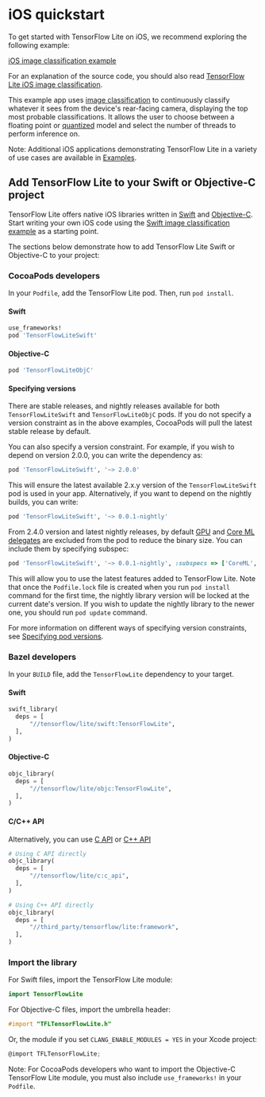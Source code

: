 # iOS quickstart

To get started with TensorFlow Lite on iOS, we recommend exploring the following
example:

<a class="button button-primary" href="https://github.com/tensorflow/examples/tree/master/lite/examples/image_classification/ios">iOS
image classification example</a>

For an explanation of the source code, you should also read
[TensorFlow Lite iOS image classification](https://github.com/tensorflow/examples/blob/master/lite/examples/image_classification/ios/EXPLORE_THE_CODE.md).

This example app uses
[image classification](https://www.tensorflow.org/lite/models/image_classification/overview)
to continuously classify whatever it sees from the device's rear-facing camera,
displaying the top most probable classifications. It allows the user to choose
between a floating point or
[quantized](https://www.tensorflow.org/lite/performance/post_training_quantization)
model and select the number of threads to perform inference on.

Note: Additional iOS applications demonstrating TensorFlow Lite in a variety of
use cases are available in [Examples](https://www.tensorflow.org/lite/examples).

## Add TensorFlow Lite to your Swift or Objective-C project

TensorFlow Lite offers native iOS libraries written in
[Swift](https://github.com/tensorflow/tensorflow/tree/master/tensorflow/lite/swift)
and
[Objective-C](https://github.com/tensorflow/tensorflow/tree/master/tensorflow/lite/objc).
Start writing your own iOS code using the
[Swift image classification example](https://github.com/tensorflow/examples/tree/master/lite/examples/image_classification/ios)
as a starting point.

The sections below demonstrate how to add TensorFlow Lite Swift or Objective-C
to your project:

### CocoaPods developers

In your `Podfile`, add the TensorFlow Lite pod. Then, run `pod install`.

#### Swift

```ruby
use_frameworks!
pod 'TensorFlowLiteSwift'
```

#### Objective-C

```ruby
pod 'TensorFlowLiteObjC'
```

#### Specifying versions

There are stable releases, and nightly releases available for both
`TensorFlowLiteSwift` and `TensorFlowLiteObjC` pods. If you do not specify a
version constraint as in the above examples, CocoaPods will pull the latest
stable release by default.

You can also specify a version constraint. For example, if you wish to depend on
version 2.0.0, you can write the dependency as:

```ruby
pod 'TensorFlowLiteSwift', '~> 2.0.0'
```

This will ensure the latest available 2.x.y version of the `TensorFlowLiteSwift`
pod is used in your app. Alternatively, if you want to depend on the nightly
builds, you can write:

```ruby
pod 'TensorFlowLiteSwift', '~> 0.0.1-nightly'
```

From 2.4.0 version and latest nightly releases, by default
[GPU](https://www.tensorflow.org/lite/performance/gpu) and
[Core ML delegates](https://www.tensorflow.org/lite/performance/coreml_delegate)
are excluded from the pod to reduce the binary size. You can include them by
specifying subspec:

```ruby
pod 'TensorFlowLiteSwift', '~> 0.0.1-nightly', :subspecs => ['CoreML', 'Metal']
```

This will allow you to use the latest features added to TensorFlow Lite. Note
that once the `Podfile.lock` file is created when you run `pod install` command
for the first time, the nightly library version will be locked at the current
date's version. If you wish to update the nightly library to the newer one, you
should run `pod update` command.

For more information on different ways of specifying version constraints, see
[Specifying pod versions](https://guides.cocoapods.org/using/the-podfile.html#specifying-pod-versions).

### Bazel developers

In your `BUILD` file, add the `TensorFlowLite` dependency to your target.

#### Swift

```python
swift_library(
  deps = [
      "//tensorflow/lite/swift:TensorFlowLite",
  ],
)
```

#### Objective-C

```python
objc_library(
  deps = [
      "//tensorflow/lite/objc:TensorFlowLite",
  ],
)
```

#### C/C++ API

Alternatively, you can use
[C API](https://www.tensorflow.org/code/tensorflow/lite/c/c_api.h)
or [C++ API](https://tensorflow.org/lite/api_docs/cc)

```python
# Using C API directly
objc_library(
  deps = [
      "//tensorflow/lite/c:c_api",
  ],
)

# Using C++ API directly
objc_library(
  deps = [
      "//third_party/tensorflow/lite:framework",
  ],
)
```

### Import the library

For Swift files, import the TensorFlow Lite module:

```swift
import TensorFlowLite
```

For Objective-C files, import the umbrella header:

```objectivec
#import "TFLTensorFlowLite.h"
```

Or, the module if you set `CLANG_ENABLE_MODULES = YES` in your Xcode project:

```objectivec
@import TFLTensorFlowLite;
```

Note: For CocoaPods developers who want to import the Objective-C TensorFlow
Lite module, you must also include `use_frameworks!` in your `Podfile`.
